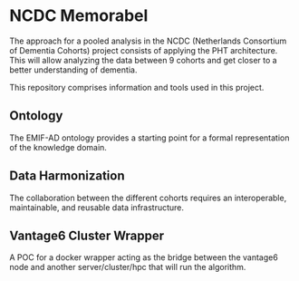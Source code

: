 # NCDC Memorabel

The approach for a pooled analysis in the NCDC (Netherlands Consortium of Dementia Cohorts) project consists of applying the PHT architecture. This will allow analyzing the data between 9 cohorts and get closer to a better understanding of dementia.

This repository comprises information and tools used in this project.

## Ontology

The EMIF-AD ontology provides a starting point for a formal representation of the knowledge domain.

## Data Harmonization

The collaboration between the different cohorts requires an interoperable, maintainable, and reusable data infrastructure.

## Vantage6 Cluster Wrapper

A POC for a docker wrapper acting as the bridge between the vantage6 node and another server/cluster/hpc that will run the algorithm.
